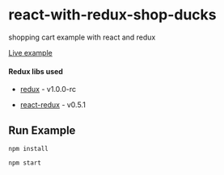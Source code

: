 # react-with-redux-shop-ducks
shopping cart example with react and redux

[Live example](http://www.hartzis.me/react-with-redux-shop-ducks/)

#### Redux libs used

- [redux](https://github.com/gaearon/redux) - v1.0.0-rc

- [react-redux](https://github.com/gaearon/react-redux) - v0.5.1

## Run Example

`npm install`

`npm start`
